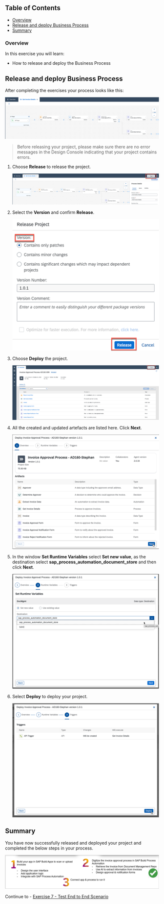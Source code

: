 ## Table of Contents
 - [Overview](#overview)
 - [Release and deploy Business Process](#releaseDeploy)
 - [Summary](#summary)

### Overview <a name="overview"></a>

In this exercise you will learn:

- How to release and deploy the Business Process

## Release and deploy Business Process <a name="releaseDeploy"></a>

After completing the exercises your process looks like this:

![06](./images/301b.png)

> Before releasing your project, please make sure there are no error messages in the Design Console indicating that your project contains errors.

1. Choose **Release** to release the project.

    ![06](./images/302b.png)

2. Select the **Version** and confirm **Release**.

    ![06](./images/303.png)

3. Choose **Deploy** the project.

    ![06](./images/304.png)

4. All the created and updated artefacts are listed here. Click **Next**.

    ![06](./images/d001.png)

5. In the window **Set Runtime Variables** select **Set new value**, as the destination select **sap_process_automation_document_store** and then click **Next**. 

    ![06](./images/d002.png)
    
6. Select **Deploy** to deploy your project.

    ![06](./images/d003.png)

## Summary <a name="summary"></a>

You have now successfully released and deployed your project and completed the below steps in your process.

![Summary](./images/Summary.png)

Continue to - [Exercise 7 - Test End to End Scenario](../7_TestingEndToEndScenario/README.md)
